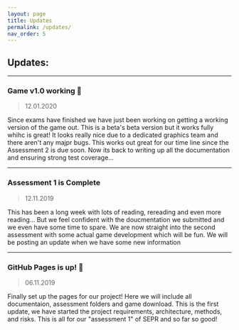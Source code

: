 ```yaml
---
layout: page
title: Updates
permalink: /updates/
nav_order: 5
---
```


## Updates:
---
### Game v1.0 working 🌱
> 12.01.2020

Since exams have finished we have just been working on getting a working version of the game out. This is a beta's beta version but it works fully whihc is great! It looks really nice due to a dedicated graphics team and there aren't any majpr bugs. This works out great for our time line since the Assessment 2 is due soon. Now its back to writing up all the documentation and ensuring strong test coverage...

---
### Assessment 1 is Complete
> 12.11.2019

This has been a long week with lots of reading, rereading and even more reading... But we feel confident with the doucmentation we submitted and we even have some time to spare. We are now straight into the second assessment with some actual game development which will be fun. We will be posting an update when we have some new information 

---

### GitHub Pages is up! 🙌
> 06.11.2019

Finally set up the pages for our project! Here we will include all documentaion, assessment folders and game download. This is the first update, we have started the project requirements, architecture, methods, and risks. This is all for our "assessment 1" of SEPR and so far so good!
